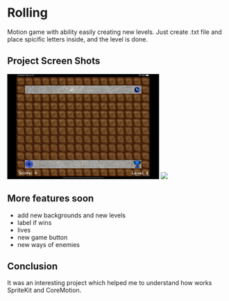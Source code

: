 # Rolling
Motion game with ability easily creating new levels. Just create .txt file and place spicific letters inside, and the level is done. 
 ## Project Screen Shots
<img src="Rolling/Simulator Screen Shot - iPad Air (4th generation) - 2021-06-19 at 10.34.33.png" width="350">
<img src="Rolling/Simulator Screen Shot - iPad Air (4th generation) - 2021-06-19 at 10.35.12.png" width="350">

## More features soon 
- add new backgrounds and new levels
- label if wins
- lives
- new game button
- new ways of enemies 
## Conclusion 
It was an interesting project which helped me to understand how works SpriteKit and CoreMotion.  
